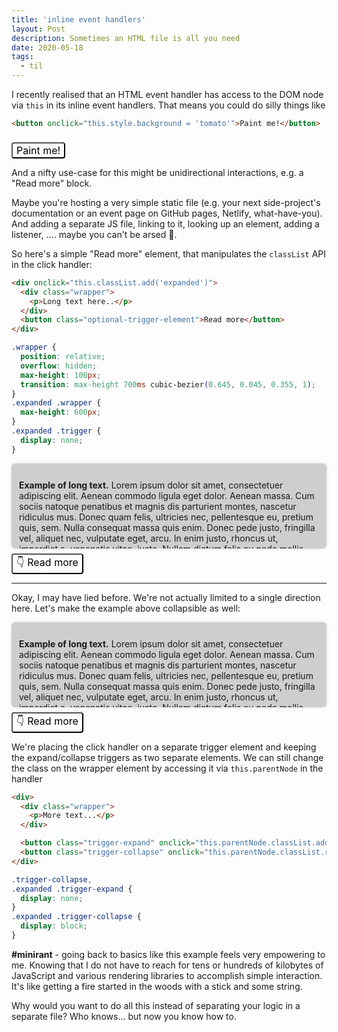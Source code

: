 ```yaml
---
title: 'inline event handlers'
layout: Post
description: Sometimes an HTML file is all you need
date: 2020-05-18
tags:
  - til
---
```


I recently realised that an HTML event handler has access to the DOM node via `this` in
its inline event handlers. That means you could do silly things like

```html
<button onclick="this.style.background = 'tomato'">Paint me!</button>
```

<button onclick="this.style.background = 'tomato'">Paint me!</button>

And a nifty use-case for this might be unidirectional interactions, e.g. a "Read more" block.

Maybe you're hosting a very simple static file (e.g. your next side-project's documentation
or an event page on GitHub pages, Netlify, what-have-you). And adding a separate
JS file, linking to it, looking up an element, adding a listener, .... maybe you can't be arsed 🙊.

So here's a simple "Read more" element, that manipulates the `classList` API in the click handler:

```html
<div onclick="this.classList.add('expanded')">
  <div class="wrapper">
    <p>Long text here..</p>
  </div>
  <button class="optional-trigger-element">Read more</button>
</div>
```

```css
.wrapper {
  position: relative;
  overflow: hidden;
  max-height: 100px;
  transition: max-height 700ms cubic-bezier(0.645, 0.045, 0.355, 1);
}
.expanded .wrapper {
  max-height: 600px;
}
.expanded .trigger {
  display: none;
}
```

<div onclick="this.classList.add('expanded')">
  <div class="wrapper">
    <p><strong>Example of long text.</strong> Lorem ipsum dolor sit amet, consectetuer adipiscing elit. Aenean commodo ligula eget dolor. Aenean massa. Cum sociis natoque penatibus et magnis dis parturient montes, nascetur ridiculus mus. Donec quam felis, ultricies nec, pellentesque eu, pretium quis, sem. Nulla consequat massa quis enim. Donec pede justo, fringilla vel, aliquet nec, vulputate eget, arcu. In enim justo, rhoncus ut, imperdiet a, venenatis vitae, justo. Nullam dictum felis eu pede mollis pretium. Integer tincidunt. Cras dapibus. Vivamus elementum semper nisi. Aenean vulputate eleifend tellus. Aenean leo ligula, porttitor eu, consequat vitae, eleifend ac, enim. Aliquam lorem ante, dapibus in, viverra quis, feugiat a, tellus. Phasellus viverra nulla ut metus varius laoreet. Quisque rutrum. Aenean imperdiet. Etiam ultricies nisi vel augue. Curabitur ullamcorper ultricies nisi. Sed consequat, leo eget bibendum sodales, augue velit cursus nunc</p>
  </div>
  <button class="trigger">👇 Read more</button>
</div>

<hr class="-spaced" />

Okay, I may have lied before. We're not actually limited to a single direction here.
Let's make the example above collapsible as well:

<div>
  <div class="wrapper">
    <p><strong>Example of long text.</strong> Lorem ipsum dolor sit amet, consectetuer adipiscing elit. Aenean commodo ligula eget dolor. Aenean massa. Cum sociis natoque penatibus et magnis dis parturient montes, nascetur ridiculus mus. Donec quam felis, ultricies nec, pellentesque eu, pretium quis, sem. Nulla consequat massa quis enim. Donec pede justo, fringilla vel, aliquet nec, vulputate eget, arcu. In enim justo, rhoncus ut, imperdiet a, venenatis vitae, justo. Nullam dictum felis eu pede mollis pretium. Integer tincidunt. Cras dapibus. Vivamus elementum semper nisi. Aenean vulputate eleifend tellus. Aenean leo ligula, porttitor eu, consequat vitae, eleifend ac, enim. Aliquam lorem ante, dapibus in, viverra quis, feugiat a, tellus. Phasellus viverra nulla ut metus varius laoreet. Quisque rutrum. Aenean imperdiet. Etiam ultricies nisi vel augue. Curabitur ullamcorper ultricies nisi. Sed consequat, leo eget bibendum sodales, augue velit cursus nunc</p>
  </div>
  <button class="trigger-expand" onclick="this.parentNode.classList.add('expanded')">👇 Read more</button>
  <button class="trigger-collapse" onclick="this.parentNode.classList.remove('expanded')">👆 Show less</button>
</div>

We're placing the click handler on a separate trigger element and keeping the
expand/collapse triggers as two separate elements. We can still change the class
on the wrapper element by accessing it via `this.parentNode` in the handler

```html
<div>
  <div class="wrapper">
    <p>More text...</p>
  </div>

  <button class="trigger-expand" onclick="this.parentNode.classList.add('expanded')">👇 Read more</button>
  <button class="trigger-collapse" onclick="this.parentNode.classList.remove('expanded')">👆 Show less</button>
</div>
```

```css
.trigger-collapse,
.expanded .trigger-expand {
  display: none;
}
.expanded .trigger-collapse {
  display: block;
}
```

<div class="foxy-box -padded-m -space-top">
  <strong>#minirant</strong> - going back to basics like this example feels very
  empowering to me. Knowing that I do not have to reach for tens or hundreds of
  kilobytes of JavaScript and various rendering libraries to accomplish simple
  interaction. It's like getting a fire started in the woods with a stick and some string.
</div>

Why would you want to do all this instead of separating your logic in a separate file?
Who knows... but now you know how to.

<style>
.wrapper {
  position: relative;
  overflow: hidden;
  max-height: 112px;
  background-color: #CECECE;
  color: var(--color);
  box-shadow: 0px 0px 5px 0px rgba(0, 0, 0, 0.15);
  border-radius: 6px;
  padding: 12px;
  transition: max-height 400ms cubic-bezier(0.645, 0.045, 0.355, 1);
}
.expanded .wrapper {
  max-height: 600px;
}
.trigger-collapse,
.expanded .trigger,
.expanded .trigger-expand {
  display: none;
}
.expanded .trigger-collapse {
  display: block;
}
button {
  background: none;
  font-size: 16px;
  font-family: inherit;
  margin-top: 8px;
  border-radius: 4px;
}
</style>
